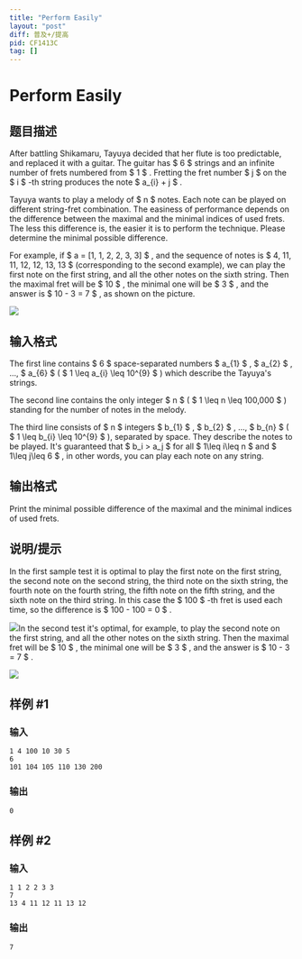 ```yaml
---
title: "Perform Easily"
layout: "post"
diff: 普及+/提高
pid: CF1413C
tag: []
---
```


# Perform Easily

## 题目描述

After battling Shikamaru, Tayuya decided that her flute is too predictable, and replaced it with a guitar. The guitar has $ 6 $ strings and an infinite number of frets numbered from $ 1 $ . Fretting the fret number $ j $ on the $ i $ -th string produces the note $ a_{i} + j $ .

Tayuya wants to play a melody of $ n $ notes. Each note can be played on different string-fret combination. The easiness of performance depends on the difference between the maximal and the minimal indices of used frets. The less this difference is, the easier it is to perform the technique. Please determine the minimal possible difference.

For example, if $ a = [1, 1, 2, 2, 3, 3] $ , and the sequence of notes is $ 4, 11, 11, 12, 12, 13, 13 $ (corresponding to the second example), we can play the first note on the first string, and all the other notes on the sixth string. Then the maximal fret will be $ 10 $ , the minimal one will be $ 3 $ , and the answer is $ 10 - 3 = 7 $ , as shown on the picture.

 ![](https://cdn.luogu.com.cn/upload/vjudge_pic/CF1413C/75869e5e3f35cb76d96c1bbe62cb5730522c5a69.png)

## 输入格式

The first line contains $ 6 $ space-separated numbers $ a_{1} $ , $ a_{2} $ , ..., $ a_{6} $ ( $ 1 \leq a_{i} \leq 10^{9} $ ) which describe the Tayuya's strings.

The second line contains the only integer $ n $ ( $ 1 \leq n \leq 100\,000 $ ) standing for the number of notes in the melody.

The third line consists of $ n $ integers $ b_{1} $ , $ b_{2} $ , ..., $ b_{n} $ ( $ 1 \leq b_{i} \leq 10^{9} $ ), separated by space. They describe the notes to be played. It's guaranteed that $ b_i > a_j $ for all $ 1\leq i\leq n $ and $ 1\leq j\leq 6 $ , in other words, you can play each note on any string.

## 输出格式

Print the minimal possible difference of the maximal and the minimal indices of used frets.

## 说明/提示

In the first sample test it is optimal to play the first note on the first string, the second note on the second string, the third note on the sixth string, the fourth note on the fourth string, the fifth note on the fifth string, and the sixth note on the third string. In this case the $ 100 $ -th fret is used each time, so the difference is $ 100 - 100 = 0 $ .

 ![](https://cdn.luogu.com.cn/upload/vjudge_pic/CF1413C/4a9f5f121daaf96225841a762483d6d36c81ea82.png)In the second test it's optimal, for example, to play the second note on the first string, and all the other notes on the sixth string. Then the maximal fret will be $ 10 $ , the minimal one will be $ 3 $ , and the answer is $ 10 - 3 = 7 $ .

 ![](https://cdn.luogu.com.cn/upload/vjudge_pic/CF1413C/d3f532a5b4af047547fabc1dd582c7d88c33efa7.png)

## 样例 #1

### 输入

```
1 4 100 10 30 5
6
101 104 105 110 130 200
```

### 输出

```
0
```

## 样例 #2

### 输入

```
1 1 2 2 3 3
7
13 4 11 12 11 13 12
```

### 输出

```
7
```

